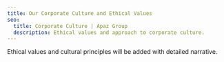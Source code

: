 ```yaml
---
title: Our Corporate Culture and Ethical Values
seo:
  title: Corporate Culture | Apaz Group
  description: Ethical values and approach to corporate culture.
---
```

Ethical values and cultural principles will be added with detailed narrative.
